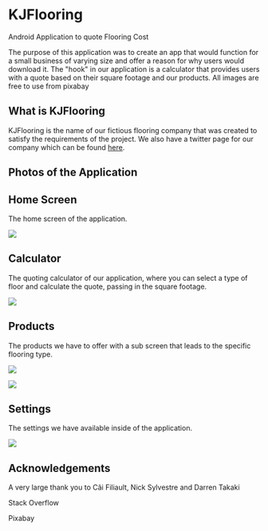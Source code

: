 # KJFlooring
Android Application to quote Flooring Cost

The purpose of this application was to create an app that would function for a small business of varying size and offer a reason for why users would download it.  The "hook" in our application is a calculator that provides users with a quote based on their square footage and our products.  All images are free to use from pixabay 

## What is KJFlooring
KJFlooring is the name of our fictious flooring company that was created to satisfy the requirements of the project.  We also have a twitter page for our company which can be found [here](https://twitter.com/flooringkj).



## Photos of the Application

## Home Screen
The home screen of the application.

![](home.png) 


## Calculator
The quoting calculator of our application, where you can select a type of floor and calculate the quote, passing in the square footage.

![](calc.png)


## Products 
The products we have to offer with a sub screen that leads to the specific flooring type.

![](products.png) 

![](subProducts.png)


## Settings
The settings we have available inside of the application.

![](settings.png)



## Acknowledgements
A very large thank you to Câi Filiault, Nick Sylvestre and Darren Takaki



Stack Overflow



Pixabay
